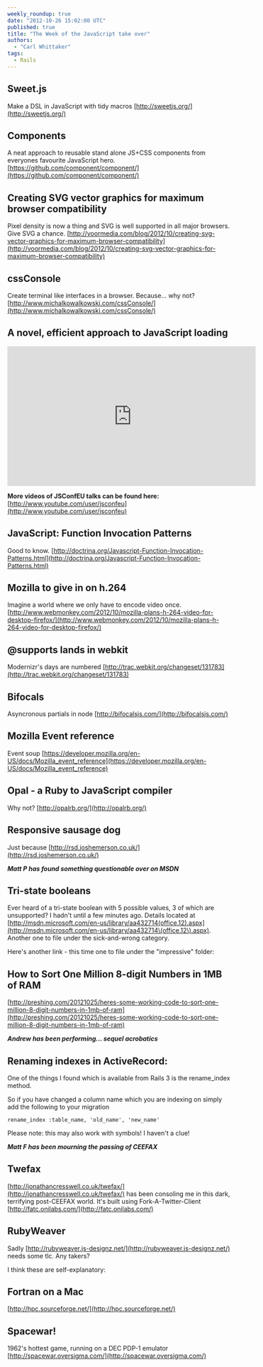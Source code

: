 ```yaml
---
weekly_roundup: true
date: "2012-10-26 15:02:00 UTC"
published: true
title: "The Week of the JavaScript take over"
authors:
  - "Carl Whittaker"
tags:
  - Rails
---
```


## Sweet.js
Make a DSL in JavaScript with tidy macros
[http://sweetjs.org/](http://sweetjs.org/)

## Components
A neat approach to reusable stand alone JS+CSS components from everyones favourite JavaScript hero.
[https://github.com/component/component/](https://github.com/component/component/)

## Creating SVG vector graphics for maximum browser compatibility
Pixel density is now a thing and SVG is well supported in all major browsers. Give SVG a chance.
[http://voormedia.com/blog/2012/10/creating-svg-vector-graphics-for-maximum-browser-compatibility](http://voormedia.com/blog/2012/10/creating-svg-vector-graphics-for-maximum-browser-compatibility)

## cssConsole
Create terminal like interfaces in a browser. Because... why not?
[http://www.michalkowalkowski.com/cssConsole/](http://www.michalkowalkowski.com/cssConsole/)

## A novel, efficient approach to JavaScript loading
<iframe width="560" height="315" src="http://www.youtube.com/embed/mGENRKrdoGY" frameborder="0" allowfullscreen></iframe>


**More videos of JSConfEU talks can be found here:**
[http://www.youtube.com/user/jsconfeu](http://www.youtube.com/user/jsconfeu)

## JavaScript: Function Invocation Patterns
Good to know.
[http://doctrina.org/Javascript-Function-Invocation-Patterns.html](http://doctrina.org/Javascript-Function-Invocation-Patterns.html)

## Mozilla to give in on h.264
Imagine a world where we only have to encode video once.
[http://www.webmonkey.com/2012/10/mozilla-plans-h-264-video-for-desktop-firefox/](http://www.webmonkey.com/2012/10/mozilla-plans-h-264-video-for-desktop-firefox/)

## @supports lands in webkit
Modernizr's days are numbered
[http://trac.webkit.org/changeset/131783](http://trac.webkit.org/changeset/131783)

## Bifocals
Asyncronous partials in node
[http://bifocalsjs.com/](http://bifocalsjs.com/)

## Mozilla Event reference
Event soup
[https://developer.mozilla.org/en-US/docs/Mozilla_event_reference](https://developer.mozilla.org/en-US/docs/Mozilla_event_reference)

## Opal - a Ruby to JavaScript compiler
Why not?
[http://opalrb.org/](http://opalrb.org/)

## Responsive sausage dog
Just because
[http://rsd.joshemerson.co.uk/](http://rsd.joshemerson.co.uk/)

***Matt P has found something questionable over on MSDN***
## Tri-state booleans

Ever heard of a tri-state boolean with 5 possible values, 3 of which are unsupported?
I hadn't until a few minutes ago. Details located at [http://msdn.microsoft.com/en-us/library/aa432714(office.12).aspx](http://msdn.microsoft.com/en-us/library/aa432714\(office.12\).aspx). Another one to file under the sick-and-wrong category.

Here's another link - this time one to file under the "impressive" folder:
## How to Sort One Million 8-digit Numbers in 1MB of RAM

[http://preshing.com/20121025/heres-some-working-code-to-sort-one-million-8-digit-numbers-in-1mb-of-ram](http://preshing.com/20121025/heres-some-working-code-to-sort-one-million-8-digit-numbers-in-1mb-of-ram)

***Andrew has been performing... sequel acrobatics***
## Renaming indexes in ActiveRecord:

One of the things I found which is available from Rails 3 is the rename_index method.

So if you have changed a column name which you are indexing on simply add the following to your migration

    rename_index :table_name, 'old_name', 'new_name'


Please note: this may also work with symbols! I haven't a clue!

***Matt F has been mourning the passing of CEEFAX***
## Twefax
[http://jonathancresswell.co.uk/twefax/](http://jonathancresswell.co.uk/twefax/) has been consoling me in this dark, terrifying post-CEEFAX world. It's built using Fork-A-Twitter-Client
[http://fatc.onilabs.com/](http://fatc.onilabs.com/)

## RubyWeaver
Sadly [http://rubyweaver.js-designz.net/](http://rubyweaver.js-designz.net/) needs some tlc.  Any takers?

I think these are self-explanatory:

## Fortran on a Mac

[http://hpc.sourceforge.net/](http://hpc.sourceforge.net/)
## Spacewar!

1962's hottest game, running on a DEC PDP-1 emulator
[http://spacewar.oversigma.com/](http://spacewar.oversigma.com/)

